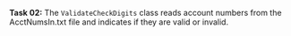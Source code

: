 **Task 02:**  The `ValidateCheckDigits` class reads account numbers from the AcctNumsIn.txt file and indicates if they are valid or invalid.